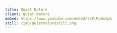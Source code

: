 ```yaml
---
title: Quiet Nature
client: Quiet Nature
embed: https://www.youtube.com/embed/s2PlMuHxSpA
still: /img/quietnaturestill.png
---
```

